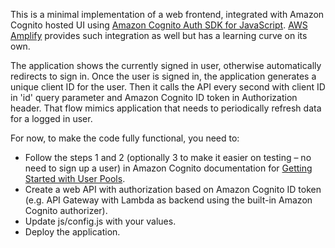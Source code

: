 This is a minimal implementation of a web frontend, integrated with Amazon Cognito hosted UI using [Amazon Cognito Auth SDK for JavaScript](https://github.com/aws/amazon-cognito-auth-js). [AWS Amplify](https://github.com/aws/aws-amplify) provides such integration as well but has a learning curve on its own.

The application shows the currently signed in user, otherwise automatically redirects to sign in.
Once the user is signed in, the application generates a unique client ID for the user.
Then it calls the API every second with client ID in 'id' query parameter and Amazon Cognito ID token in Authorization header.
That flow mimics application that needs to periodically refresh data for a logged in user.

For now, to make the code fully functional, you need to:
- Follow the steps 1 and 2 (optionally 3 to make it easier on testing – no need to sign up a user) in Amazon Cognito documentation for [Getting Started with User Pools](https://docs.aws.amazon.com/cognito/latest/developerguide/getting-started-with-cognito-user-pools.html).
-	Create a web API with authorization based on Amazon Cognito ID token (e.g. API Gateway with Lambda as backend using the built-in Amazon Cognito authorizer).
- Update js/config.js with your values.
- Deploy the application.
